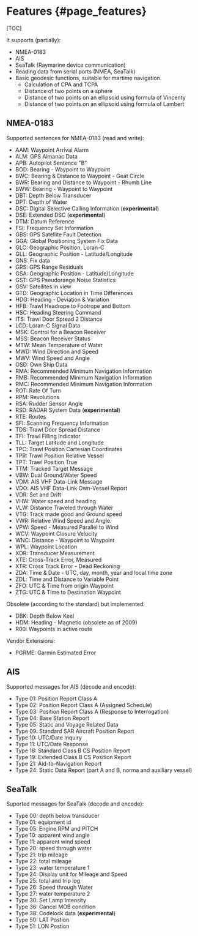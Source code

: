 Features {#page_features}
========

[TOC]

It supports (partially):
- NMEA-0183
- AIS
- SeaTalk (Raymarine device communication)
- Reading data from serial ports (NMEA, SeaTalk)
- Basic geodesic functions, suitable for martime navigation.
  - Calculation of CPA and TCPA
  - Distance of two points on a sphere
  - Distance of two points on an ellipsoid using formula of Vincenty
  - Distance of two points on an ellipsoid using formula of Lambert


NMEA-0183
---------
Supported sentences for NMEA-0183 (read and write):
- AAM: Waypoint Arrival Alarm
- ALM: GPS Almanac Data
- APB: Autopilot Sentence "B"
- BOD: Bearing - Waypoint to Waypoint
- BWC: Bearing & Distance to Waypoint - Geat Circle
- BWR: Bearing and Distance to Waypoint - Rhumb Line
- BWW: Bearing - Waypoint to Waypoint
- DBT: Depth Below Transducer
- DPT: Depth of Water
- DSC: Digital Selective Calling Information (**experimental**)
- DSE: Extended DSC (**experimental**)
- DTM: Datum Reference
- FSI: Frequency Set Information
- GBS: GPS Satellite Fault Detection
- GGA: Global Positioning System Fix Data
- GLC: Geographic Position, Loran-C
- GLL: Geographic Position - Latitude/Longitude
- GNS: Fix data
- GRS: GPS Range Residuals
- GSA: Geographic Position - Latitude/Longitude
- GST: GPS Pseudorange Noise Statistics
- GSV: Satellites in view
- GTD: Geographic Location in Time Differences
- HDG: Heading - Deviation & Variation
- HFB: Trawl Headrope to Footrope and Bottom
- HSC: Heading Steering Command
- ITS: Trawl Door Spread 2 Distance
- LCD: Loran-C Signal Data
- MSK: Control for a Beacon Receiver
- MSS: Beacon Receiver Status
- MTW: Mean Temperature of Water
- MWD: Wind Direction and Speed
- MWV: Wind Speed and Angle
- OSD: Own Ship Data
- RMA: Recommended Minimum Navigation Information
- RMB: Recommended Minimum Navigation Information
- RMC: Recommended Minimum Navigation Information
- ROT: Rate Of Turn
- RPM: Revolutions
- RSA: Rudder Sensor Angle
- RSD: RADAR System Data (**experimental**)
- RTE: Routes
- SFI: Scanning Frequency Information
- TDS: Trawl Door Spread Distance
- TFI: Trawl Filling Indicator
- TLL: Target Latitude and Longitude
- TPC: Trawl Position Cartesian Coordinates
- TPR: Trawl Position Relative Vessel
- TPT: Trawl Position True
- TTM: Tracked Target Message
- VBW: Dual Ground/Water Speed
- VDM: AIS VHF Data-Link Message
- VDO: AIS VHF Data-Link Own-Vessel Report
- VDR: Set and Drift
- VHW: Water speed and heading
- VLW: Distance Traveled through Water
- VTG: Track made good and Ground speed
- VWR: Relative Wind Speed and Angle.
- VPW: Speed - Measured Parallel to Wind
- WCV: Waypoint Closure Velocity
- WNC: Distance - Waypoint to Waypoint
- WPL: Waypoint Location
- XDR: Transducer Measurement
- XTE: Cross-Track Error, Measured
- XTR: Cross Track Error - Dead Reckoning
- ZDA: Time & Date - UTC, day, month, year and local time zone
- ZDL: Time and Distance to Variable Point
- ZFO: UTC & Time from origin Waypoint
- ZTG: UTC & Time to Destination Waypoint

Obsolete (according to the standard) but implemented:
- DBK: Depth Below Keel
- HDM: Heading - Magnetic (obsolete as of 2009)
- R00: Waypoints in active route

Vendor Extensions:
- PGRME: Garmin Estimated Error


AIS
---
Supported messages for AIS (decode and encode):
- Type 01: Position Report Class A
- Type 02: Position Report Class A (Assigned Schedule)
- Type 03: Position Report Class A (Response to Interrogation)
- Type 04: Base Station Report
- Type 05: Static and Voyage Related Data
- Type 09: Standard SAR Aircraft Position Report
- Type 10: UTC/Date Inquiry
- Type 11: UTC/Date Response
- Type 18: Standard Class B CS Position Report
- Type 19: Extended Class B CS Position Report
- Type 21: Aid-to-Navigation Report
- Type 24: Static Data Report (part A and B, norma and auxiliary vessel)


SeaTalk
-------
Suported messages for SeaTalk (decode and encode):
- Type 00: depth below transducer
- Type 01: equipment id
- Type 05: Engine RPM and PITCH
- Type 10: apparent wind angle
- Type 11: apparent wind speed
- Type 20: speed through water
- Type 21: trip mileage
- Type 22: total mileage
- Type 23: water temperature 1
- Type 24: Display unit for Mileage and Speed
- Type 25: total and trip log
- Type 26: Speed through Water
- Type 27: water temperature 2
- Type 30: Set Lamp Intensity
- Type 36: Cancel MOB condition
- Type 38: Codelock data (**experimental**)
- Type 50: LAT Postion
- Type 51: LON Postion

